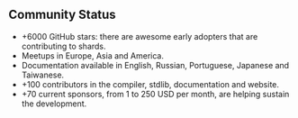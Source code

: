 ## Community Status

* +6000 GitHub stars: there are awesome early adopters that are contributing to shards.
* Meetups in Europe, Asia and America.
* Documentation available in English, Russian, Portuguese, Japanese and Taiwanese.
* +100 contributors in the compiler, stdlib, documentation and website.
* +70 current sponsors, from 1 to 250 USD per month, are helping sustain the development.
